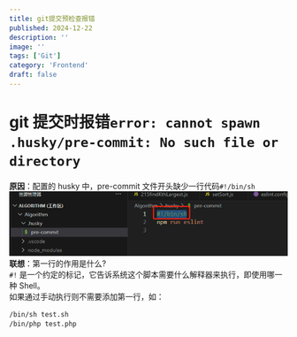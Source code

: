 ```yaml
---
title: git提交预检查报错
published: 2024-12-22
description: ''
image: ''
tags: ['Git']
category: 'Frontend'
draft: false
---
```


# git 提交时报错`error: cannot spawn .husky/pre-commit: No such file or directory`

**原因**：配置的 husky 中，pre-commit 文件开头缺少一行代码`#!/bin/sh`
![alt text](image.png)</br>
**联想**：第一行的作用是什么?</br>
`#!` 是一个约定的标记，它告诉系统这个脚本需要什么解释器来执行，即使用哪一种 Shell。</br>
如果通过手动执行则不需要添加第一行，如：

```sh
/bin/sh test.sh
/bin/php test.php
```

